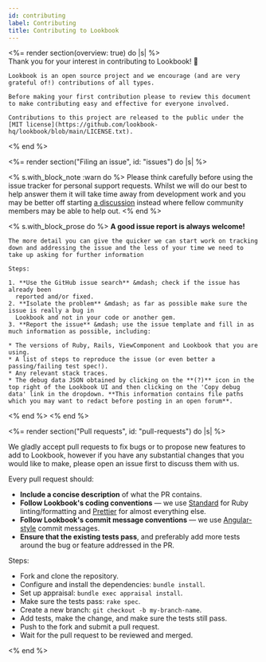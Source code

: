 ```yaml
---
id: contributing
label: Contributing
title: Contributing to Lookbook
---
```


<%= render section(overview: true) do |s| %>  
    Thank you for your interest in contributing to Lookbook! 🙏

    Lookbook is an open source project and we encourage (and are very grateful of!) contributions of all types.

    Before making your first contribution please to review this document to make contributing easy and effective for everyone involved.

    Contributions to this project are released to the public under the [MIT license](https://github.com/lookbook-hq/lookbook/blob/main/LICENSE.txt).

  <% end %>

<%= render section("Filing an issue", id: "issues") do |s| %>

  <% s.with_block_note :warn do %>
    Please think carefully before using the issue tracker for personal support requests. Whilst we will do our best to help answer them it will take time away from development work and you may be better off starting [a discussion](https://github.com/lookbook-hq/lookbook/discussions) instead where fellow community members may be able to help out.
  <% end %>
  
  <% s.with_block_prose do %>
    **A good issue report is always welcome!**

    The more detail you can give the quicker we can start work on tracking down and addressing the issue and the less of your time we need to take up asking for further information

    Steps:

    1. **Use the GitHub issue search** &mdash; check if the issue has already been
      reported and/or fixed.
    2. **Isolate the problem** &mdash; as far as possible make sure the issue is really a bug in
      Lookbook and not in your code or another gem.
    3. **Report the issue** &mdash; use the issue template and fill in as much information as possible, including:

    * The versions of Ruby, Rails, ViewComponent and Lookbook that you are using.
    * A list of steps to reproduce the issue (or even better a passing/failing test spec!).
    * Any relevant stack traces.
    * The debug data JSON obtained by clicking on the **(?)** icon in the top right of the Lookbook UI and then clicking on the 'Copy debug data' link in the dropdown. **This information contains file paths which you may want to redact before posting in an open forum**.
  <% end %>
<% end %>

<%= render section("Pull requests", id: "pull-requests") do |s| %>

  We gladly accept pull requests to fix bugs or to propose new features to add to Lookbook, however if you have any substantial changes that you would like to make, please open an issue first to discuss them with us.

  Every pull request should:

  * **Include a concise description** of what the PR contains.
  * **Follow Lookbook's coding conventions** &mdash; we use [Standard](https://github.com/testdouble/standard) for Ruby linting/formatting and [Prettier](https://prettier.io/) for almost everything else.
  * **Follow Lookbook's commit message conventions** &mdash; we use [Angular-style](https://www.conventionalcommits.org/en/v1.0.0-beta.4/) commit messages.
  * **Ensure that the existing tests pass**, and preferably add more tests around the bug or feature addressed in  the PR.

  Steps:

  * Fork and clone the repository.
  * Configure and install the dependencies: `bundle install`.
  * Set up appraisal: `bundle exec appraisal install`.
  * Make sure the tests pass: `rake spec`.
  * Create a new branch: `git checkout -b my-branch-name`.
  * Add tests, make the change, and make sure the tests still pass.
  * Push to the fork and submit a pull request.
  * Wait for the pull request to be reviewed and merged.

<% end %>
